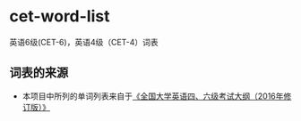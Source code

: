 # cet-word-list
英语6级(CET-6)，英语4级（CET-4）词表

## 词表的来源
- 本项目中所列的单词列表来自于[《全国大学英语四、六级考试大纲（2016年修订版）》](https://cet.neea.edu.cn/res/Home/1704/55b02330ac17274664f06d9d3db8249d.pdf)


